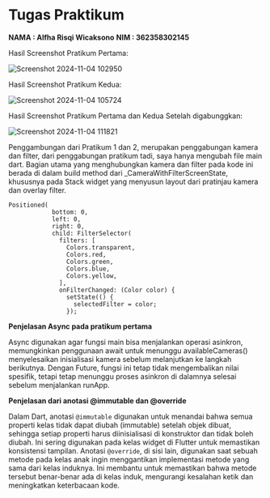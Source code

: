 # Tugas Praktikum 
**NAMA : Alfha Risqi Wicaksono**
**NIM : 362358302145**

Hasil Screenshot Pratikum Pertama:

![Screenshot 2024-11-04 102950](https://github.com/user-attachments/assets/f29a671a-830b-45df-8e75-40b339db6d17)

Hasil Screenshot Pratikum Kedua:

![Screenshot 2024-11-04 105724](https://github.com/user-attachments/assets/3ac5ae04-0964-44ec-bd91-d4ddfe176008)

Hasil Screenshot Pratikum Pertama dan Kedua Setelah digabunggkan:

![Screenshot 2024-11-04 111821](https://github.com/user-attachments/assets/62c73d1a-3423-4114-b8b0-ead7e4e1754c)

Penggambungan dari Pratikum 1 dan 2, merupakan penggabungan kamera dan filter, dari penggabungan pratikum tadi, saya hanya mengubah file main dart. Bagian utama yang menghubungkan kamera dan filter pada kode ini berada di dalam build method dari _CameraWithFilterScreenState, khususnya pada Stack widget yang menyusun layout dari pratinjau kamera dan overlay filter.

```
Positioned(
            bottom: 0,
            left: 0,
            right: 0,
            child: FilterSelector(
              filters: [
                Colors.transparent,
                Colors.red,
                Colors.green,
                Colors.blue,
                Colors.yellow,
              ],
              onFilterChanged: (Color color) {
                setState(() {
                  selectedFilter = color;
                });
```

**Penjelasan Async pada pratikum pertama**

Async digunakan agar fungsi main bisa menjalankan operasi asinkron, memungkinkan penggunaan await untuk menunggu availableCameras() menyelesaikan inisialisasi kamera sebelum melanjutkan ke langkah berikutnya. Dengan Future<void>, fungsi ini tetap tidak mengembalikan nilai spesifik, tetapi tetap menunggu proses asinkron di dalamnya selesai sebelum menjalankan runApp.

**Penjelasan dari anotasi @immutable dan @override**

Dalam Dart, anotasi `@immutable` digunakan untuk menandai bahwa semua properti kelas tidak dapat diubah (immutable) setelah objek dibuat, sehingga setiap properti harus diinisialisasi di konstruktor dan tidak boleh diubah. Ini sering digunakan pada kelas widget di Flutter untuk memastikan konsistensi tampilan. Anotasi `@override`, di sisi lain, digunakan saat sebuah metode pada kelas anak ingin menggantikan implementasi metode yang sama dari kelas induknya. Ini membantu untuk memastikan bahwa metode tersebut benar-benar ada di kelas induk, mengurangi kesalahan ketik dan meningkatkan keterbacaan kode.
